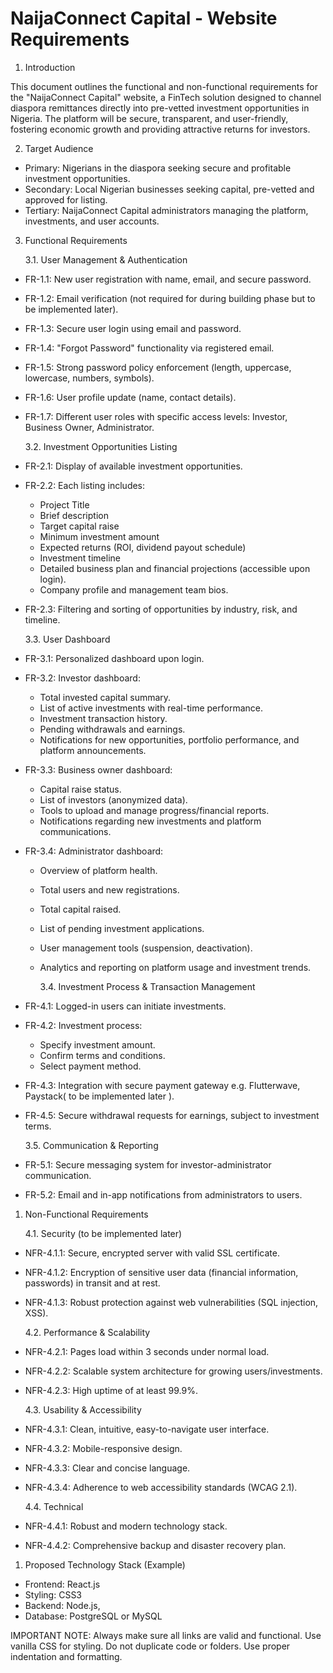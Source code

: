 # NaijaConnect Capital - Website Requirements

1. Introduction

This document outlines the functional and non-functional requirements for the "NaijaConnect Capital" website, a FinTech solution designed to channel diaspora remittances directly into pre-vetted investment opportunities in Nigeria. The platform will be secure, transparent, and user-friendly, fostering economic growth and providing attractive returns for investors.

2. Target Audience

- Primary: Nigerians in the diaspora seeking secure and profitable investment opportunities.
- Secondary: Local Nigerian businesses seeking capital, pre-vetted and approved for listing.
- Tertiary: NaijaConnect Capital administrators managing the platform, investments, and user accounts.

3. Functional Requirements

   3.1. User Management & Authentication

- FR-1.1: New user registration with name, email, and secure password.
- FR-1.2: Email verification (not required for during building phase but to be implemented later).
- FR-1.3: Secure user login using email and password.
- FR-1.4: "Forgot Password" functionality via registered email.
- FR-1.5: Strong password policy enforcement (length, uppercase, lowercase, numbers, symbols).
- FR-1.6: User profile update (name, contact details).
- FR-1.7: Different user roles with specific access levels: Investor, Business Owner, Administrator.

  3.2. Investment Opportunities Listing

- FR-2.1: Display of available investment opportunities.
- FR-2.2: Each listing includes:
  - Project Title
  - Brief description
  - Target capital raise
  - Minimum investment amount
  - Expected returns (ROI, dividend payout schedule)
  - Investment timeline
  - Detailed business plan and financial projections (accessible upon login).
  - Company profile and management team bios.
- FR-2.3: Filtering and sorting of opportunities by industry, risk, and timeline.

  3.3. User Dashboard

- FR-3.1: Personalized dashboard upon login.
- FR-3.2: Investor dashboard:
  - Total invested capital summary.
  - List of active investments with real-time performance.
  - Investment transaction history.
  - Pending withdrawals and earnings.
  - Notifications for new opportunities, portfolio performance, and platform announcements.
- FR-3.3: Business owner dashboard:
  - Capital raise status.
  - List of investors (anonymized data).
  - Tools to upload and manage progress/financial reports.
  - Notifications regarding new investments and platform communications.
- FR-3.4: Administrator dashboard:

  - Overview of platform health.
  - Total users and new registrations.
  - Total capital raised.
  - List of pending investment applications.
  - User management tools (suspension, deactivation).
  - Analytics and reporting on platform usage and investment trends.

    3.4. Investment Process & Transaction Management

- FR-4.1: Logged-in users can initiate investments.
- FR-4.2: Investment process:
  - Specify investment amount.
  - Confirm terms and conditions.
  - Select payment method.
- FR-4.3: Integration with secure payment gateway e.g. Flutterwave, Paystack( to be implemented later ).
- FR-4.5: Secure withdrawal requests for earnings, subject to investment terms.

  3.5. Communication & Reporting

- FR-5.1: Secure messaging system for investor-administrator communication.
- FR-5.2: Email and in-app notifications from administrators to users.

1. Non-Functional Requirements

   4.1. Security (to be implemented later)

- NFR-4.1.1: Secure, encrypted server with valid SSL certificate.
- NFR-4.1.2: Encryption of sensitive user data (financial information, passwords) in transit and at rest.
- NFR-4.1.3: Robust protection against web vulnerabilities (SQL injection, XSS).

  4.2. Performance & Scalability

- NFR-4.2.1: Pages load within 3 seconds under normal load.
- NFR-4.2.2: Scalable system architecture for growing users/investments.
- NFR-4.2.3: High uptime of at least 99.9%.

  4.3. Usability & Accessibility

- NFR-4.3.1: Clean, intuitive, easy-to-navigate user interface.
- NFR-4.3.2: Mobile-responsive design.
- NFR-4.3.3: Clear and concise language.
- NFR-4.3.4: Adherence to web accessibility standards (WCAG 2.1).

  4.4. Technical

- NFR-4.4.1: Robust and modern technology stack.
- NFR-4.4.2: Comprehensive backup and disaster recovery plan.

1. Proposed Technology Stack (Example)

- Frontend: React.js
- Styling: CSS3
- Backend: Node.js,
- Database: PostgreSQL or MySQL

IMPORTANT NOTE:
Always make sure all links are valid and functional.
Use vanilla CSS for styling.
Do not duplicate code or folders.
Use proper indentation and formatting.
